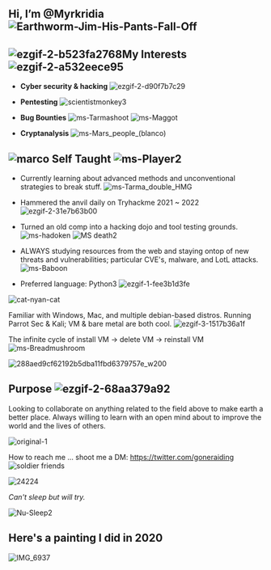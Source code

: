 Hi, I’m @Myrkridia ![Earthworm-Jim-His-Pants-Fall-Off](https://user-images.githubusercontent.com/88998826/135731766-502ccff0-7f93-4271-8ca1-19076476ed21.gif)
-

![ezgif-2-b523fa2768](https://github.com/Myrkridia/Myrkridia/assets/88998826/8b7f8be7-96a2-4c56-a75e-b7f1164a9e70)**My Interests**![ezgif-2-a532eece95](https://github.com/Myrkridia/Myrkridia/assets/88998826/ade85b30-314a-44b4-8525-3be44c6cecfe)
--

- **Cyber security & hacking** ![ezgif-2-d90f7b7c29](https://github.com/Myrkridia/Myrkridia/assets/88998826/054f4dd1-d1f5-4bb9-8dc6-df7945ff1d66)

- **Pentesting** ![scientistmonkey3](https://user-images.githubusercontent.com/88998826/136462990-46d2e2a5-f5f1-414b-b8c1-3b1475fd1aa6.gif)

- **Bug Bounties** ![ms-Tarmashoot](https://user-images.githubusercontent.com/88998826/135745500-f3d2bdef-380b-4950-bab4-691d8fcaad5a.gif) ![ms-Maggot](https://github.com/Myrkridia/Myrkridia/assets/88998826/73e781f3-7ebe-4023-af55-ffdef61cc96c)

- **Cryptanalysis** ![ms-Mars_people_(blanco)](https://user-images.githubusercontent.com/88998826/136474452-550ff2d2-ff09-4875-a14b-7912916a1cc9.gif)

![marco](https://github.com/Myrkridia/Myrkridia/assets/88998826/1ac0b8a1-98c6-4936-88e2-8284f32a1f5d) **Self Taught** ![ms-Player2](https://github.com/Myrkridia/Myrkridia/assets/88998826/e6c32e75-94cd-41db-a450-f2a9abeff101)
--
- Currently learning about advanced methods and unconventional strategies to break stuff. ![ms-Tarma_double_HMG](https://github.com/Myrkridia/Myrkridia/assets/88998826/05fdcb07-f214-407f-afa7-4fa306724f0a)

- Hammered the anvil daily on Tryhackme 2021 ~ 2022 ![ezgif-2-31e7b63b00](https://github.com/Myrkridia/Myrkridia/assets/88998826/1a48a574-4df3-4ff6-bd4d-fe53646ce091)

- Turned an old comp into a hacking dojo and tool testing grounds.![ms-hadoken](https://github.com/Myrkridia/Myrkridia/assets/88998826/982dcb12-7a30-4bed-a1af-b095441a5a02)
![MS death2](https://github.com/Myrkridia/Myrkridia/assets/88998826/84d9e29c-1cf6-41db-a6a6-9fdc3af25ab1)

- ALWAYS studying resources from the web and staying ontop of new threats and vulnerabilities; particular CVE's, malware, and LotL attacks. ![ms-Baboon](https://user-images.githubusercontent.com/88998826/136474582-e4807ef5-f377-4e79-b724-a88d5791bb2d.gif)

- Preferred language: Python3 ![ezgif-1-fee3b1d3fe](https://github.com/Myrkridia/Myrkridia/assets/88998826/5ed1a8c5-8ebe-4ded-9e15-ec7ac10df85f)

 
![cat-nyan-cat](https://github.com/Myrkridia/Myrkridia/assets/88998826/ffc8c5c8-bcab-4750-9d0b-9cb12416c641)


 Familiar with Windows, Mac, and multiple debian-based distros. Running Parrot Sec & Kali; VM & bare metal are both cool. ![ezgif-3-1517b36a1f](https://github.com/Myrkridia/Myrkridia/assets/88998826/bef0d8e0-743b-4aab-84ce-2b0bfde8d956)

 
 The infinite cycle of install VM -> delete VM -> reinstall VM ![ms-Breadmushroom](https://github.com/Myrkridia/Myrkridia/assets/88998826/0269863c-dfa9-4a33-8a13-377034a3a5a9)

 
 ![288aed9cf62192b5dba11fbd6379757e_w200](https://user-images.githubusercontent.com/88998826/182358560-937c1b2c-a9c7-4cef-af2b-02cd23e1ccde.gif)

**Purpose** ![ezgif-2-68aa379a92](https://github.com/Myrkridia/Myrkridia/assets/88998826/6235cb1f-3947-443e-b1de-cf601d5d78ca)
--

Looking to collaborate on anything related to the field above to make earth a better place. Always willing to learn with an open mind about to improve the world and the lives of others. 


![original-1](https://user-images.githubusercontent.com/88998826/182357870-5b05cf18-aa52-4cf2-9480-25bdf15c02e4.gif)


How to reach me ... shoot me a DM: https://twitter.com/goneraiding ![soldier friends](https://user-images.githubusercontent.com/88998826/136473525-297d613d-93eb-4c87-aa76-8f307032aff8.png)

![24224](https://github.com/Myrkridia/Myrkridia/assets/88998826/43296914-655c-47dc-a0c3-6bcbb85020f8)




*Can't sleep but will try.*

![Nu-Sleep2](https://user-images.githubusercontent.com/88998826/135747222-b54d0fb4-547e-4c71-ba8e-0520d9a8c222.gif)


Here's a painting I did in 2020
-
![IMG_6937](https://user-images.githubusercontent.com/88998826/136474847-df17b7c7-1049-4149-9e92-df64938aca98.jpg)







<!---
Myrkridia/Myrkridia is a ✨ special ✨ repository because its `README.md` (this file) appears on your GitHub profile.
You can click the Preview link to take a look at your changes.
--->
